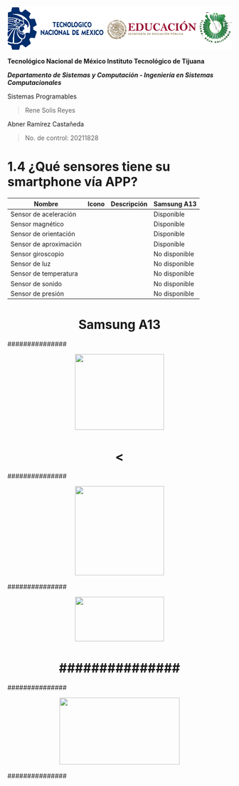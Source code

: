 <img src="Img_Escuela.png">

**Tecnológico​ ​Nacional​ ​de​ ​México Instituto Tecnológico de Tijuana**

***Departamento de Sistemas y Computación - Ingeniería en Sistemas Computacionales***

Sistemas Programables

  > Rene Solis Reyes

Abner Ramírez Castañeda

  > No. de control: 20211828

# 1.4  ¿Qué sensores tiene su smartphone vía APP?

| Nombre                 | Icono | Descripción | Samsung A13   |
|------------------------|-------|-------------|---------------|
| Sensor de aceleración  |       |             | Disponible    |
| Sensor magnético       |       |             | Disponible    |
| Sensor de orientación  |       |             | Disponible    |
| Sensor de aproximación |       |             | Disponible    |
| Sensor giroscopio      |       |             | No disponible |
| Sensor de luz          |       |             | No disponible |
| Sensor de temperatura  |       |             | No disponible |
| Sensor de sonido       |       |             | No disponible |
| Sensor de presión      |       |             | No disponible |

<center>
  <div>
    <h1>Samsung A13</h1>
    <p align="justify">
      ###############
    </p>
  <img src="###############<.png" width="200" height="170">
    <h1><</h1>
    <p align="justify">
      ###############
    </p>
  <img src="###############.png" width="200" height="200">
    <p align="justify">
      ###############
    </p>
  <img src="###############.PNG" width="200" height="100">
    <h1>###############</h1>
    <p align="justify">
      ###############
    </p>
  <img src="###############.PNG" width="270" height="150">
    <p align="justify">
      ###############
    </p>
  </div>
</center>
